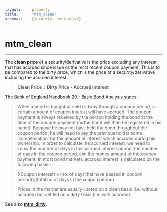 ```yaml
---
layout:		property
title:		"mtm_clean"
schemas:	[security, derivative]
---
```


# mtm_clean

---

The **clean price** of a security/derivative is the price excluding any interest that has accrued since issue or the most recent coupon payment. This is to be compared to the dirty price, which is the price of a security/derivative including the accrued interest.

> **Clean Price = Dirty Price - Accrued Interest**

The [Bank of England Handbook 20 - Basic Bond Analysis][boe] states:

> When a bond is bought or sold midway through a coupon period, a certain amount of coupon interest will have accrued. The coupon payment is always received by the person holding the bond at the time of the coupon payment (as the bond will then be registered in his name). Because he may not have held the bond throughout the coupon period, he will need to pay the previous holder some ‘compensation’ for the amount of interest which accrued during his ownership. In order to calculate the accrued interest, we need to know the number of days in the accrued interest period, the number of days in the coupon period, and the money amount of the coupon
payment. In most bond markets, accrued interest is calculated on the following basis:-

> ((Coupon interest) x (no. of days that have passed in coupon period))/(total no of days in the coupon period)

> Prices in the market are usually quoted on a clean basis (i.e. without accrued) but settled on a dirty basis (i.e. with accrued).

[boe]: http://www.bankofengland.co.uk/education/Documents/ccbs/handbooks/pdf/ccbshb20.pdf

See also [**mtm_dirty**](https://github.com/suadelabs/fire/blob/master/documentation/properties/mtm_dirty.md).
